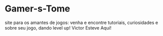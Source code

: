 # Gamer-s-Tome
site para os amantes de jogos: venha e encontre tutoriais, curiosidades e sobre seu jogo, dando level up!
Victor Esteve Aqui!